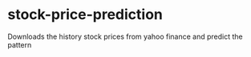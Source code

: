 stock-price-prediction
======================

Downloads the history stock prices from yahoo finance and predict the pattern
